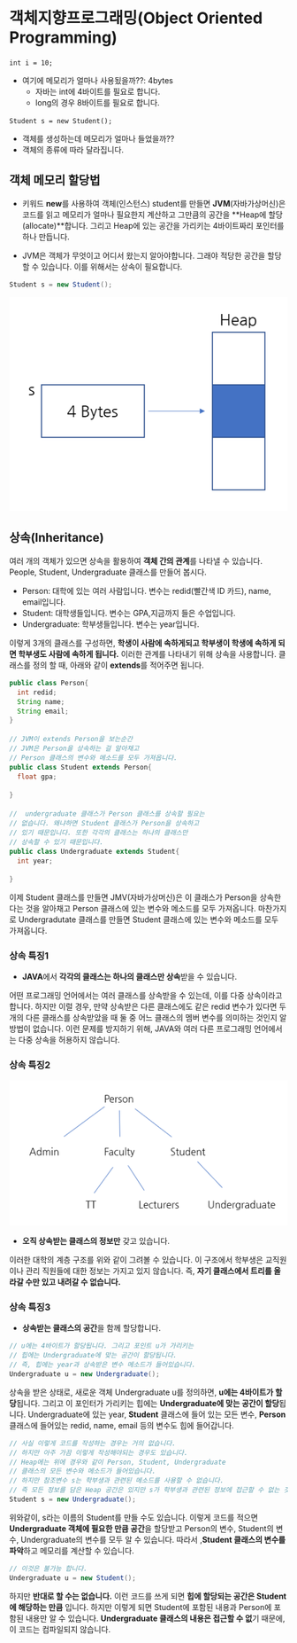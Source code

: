 # 객체지향프로그래밍(Object Oriented Programming)

`int i = 10;`
- 여기에 메모리가 얼마나 사용됬을까??: 4bytes
   - 자바는 int에 4바이트를 필요로 합니다. 
  - long의 경우 8바이트를 필요로 합니다.
  
`Student s = new Student();`
- 객체를 생성하는데 메모리가 얼마나 들었을까??
- 객체의 종류에 따라 달라집니다. 



## 객체 메모리 할당법
- 키워드 **new**를 사용하여 객체(인스턴스) student를 만들면
**JVM**(자바가상머신)은 코드를 읽고 메모리가 얼마나 필요한지 계산하고
  그만큼의 공간을 **Heap에 할당(allocate)**합니다. 그리고 Heap에 있는 공간을 가리키는
  4바이트짜리 포인터를 하나 만듭니다.
  
- JVM은 객체가 무엇이고 어디서 왔는지 알아야합니다. 그래야 적당한 공간을 할당할 수 있습니다.
이를 위해서는 상속이 필요합니다. 
  
``` JAVA
Student s = new Student();
```
![](image/heap.png)

## 상속(Inheritance)
여러 개의 객체가 있으면 상속을 활용하여 **객체 간의 관계**를 나타낼 수 있습니다.
People, Student, Undergraduate 클래스를 만들어 봅시다.
  
- Person: 대학에 있는 여러 사람입니다. 변수는 redid(빨간색 ID 카드), name, email입니다.
- Student: 대학생들입니다. 변수는 GPA,지금까지 들은 수업입니다.
- Undergraduate: 학부생들입니다. 변수는 year입니다.

이렇게 3개의 클래스를 구성하면, **학생이 사람에 속하게되고 학부생이 학생에 속하게 되면
학부생도 사람에 속하게 됩니다.** 이러한 관계를 나타내기 위해 상속을 사용합니다.
클래스를 정의 할 때, 아래와 같이 **extends**를 적어주면 됩니다.


``` java
public class Person{
  int redid;
  String name;
  String email;
}

// JVM이 extends Person을 보는순간 
// JVM은 Person을 상속하는 걸 알아채고 
// Person 클래스의 변수와 메소드를 모두 가져옵니다.
public class Student extends Person{
  float gpa;

}

//  undergraduate 클래스가 Person 클래스를 상속할 필요는
// 없습니다. 왜냐하면 Student 클래스가 Person을 상속하고 
// 있기 때문입니다. 또한 각각의 클래스는 하나의 클래스만
// 상속할 수 있기 때문입니다. 
public class Undergraduate extends Student{
  int year;

}
```


이제 Student 클래스를 만들면 JMV(자바가상머신)은 이 클래스가 Person을 상속한다는 것을 알아채고
Person 클래스에 있는 변수와 메소드를 모두 가져옵니다.
마찬가지로 Undergradutate 클래스를 만들면 Student 클래스에 있는 변수와 메소드를 모두 가져옵니다.

### 상속 특징1
- **JAVA**에서 **각각의 클래스는 하나의 클래스만 상속**받을 수 있습니다.

어떤 프로그래밍 언어에서는 여러 클래스를 상속받을 수 있는데, 이를 다중 상속이라고 합니다. 
하지만 이럴 경우, 만약 상속받은 다른 클래스에도 같은 redid 변수가 있다면 두 개의 다른 클래스를
상속받았을 때 둘 중 어느 클래스의 멤버 변수를 의미하는 것인지 알 방법이 없습니다.
이런 문제를 방지하기 위해, JAVA와 여러 다른 프로그래밍 언어에서는 다중 상속을 허용하지 않습니다.



### 상속 특징2
![](image/트리위로만.png)

- **오직 상속받는 클래스의 정보만** 갖고 있습니다.

이러한 대학의 계층 구조를 위와 같이 그려볼 수 있습니다. 
이 구조에서 학부생은 교직원이나 관리 직원들에 대한 정보는 가지고 있지 않습니다.
즉, **자기 클래스에서 트리를 올라갈 수만 있고 내려갈 수 없습니다.**
 

### 상속 특징3
- **상속받는 클래스의 공간**을 함께 할당합니다.

``` java
// u에는 4바이트가 할당됩니다. 그리고 포인트 u가 가리키는 
// 힙에는 Undergraduate에 맞는 공간이 할당됩니다.
// 즉, 힙에는 year과 상속받은 변수 메소드가 들어있습니다.  
Undergraduate u = new Undergraduate();
```

상속을 받은 상태로, 새로운 객체 Undergraduate u를 정의하면,
**u에는 4바이트가 할당**됩니다. 그리고 이 포인터가 가리키는 힙에는
**Undergraduate에 맞는 공간이 할당**됩니다. Undergraduate에 있는 year, **Student** 클래스에 들어 있는 모든 변수,
**Person** 클래스에 들어있는 redid, name, email 등의 변수도 힙에 들어갑니다.

```java
// 사실 이렇게 코드를 작성하는 경우는 거의 없습니다. 
// 하지만 아주 가끔 이렇게 작성해야되는 경우도 있습니다.
// Heap에는 위에 경우와 같이 Person, Student, Undergraduate
// 클래스의 모든 변수와 메소드가 들어있습니다.
// 하지만 참조변수 s는 학부생과 관련된 메소드를 사용할 수 없습니다.
// 즉 모든 정보를 담은 Heap 공간은 있지만 s가 학부생과 관련된 정보에 접근할 수 없는 것입니다.
Student s = new Undergraduate(); 
```

위와같이, s라는 이름의 Student를 만들 수도 있습니다. 이렇게 코드를 적으면 **Undergraduate 객체에 필요한 만큼
공간**을 할당받고 Person의 변수, Student의 변수, Undergraduate의 변수를 모두 알 수 있습니다. 따라서
,**Student 클래스의 변수를 파악**하고 메모리를 계산할 수 있습니다.

```java
// 이것은 불가능 합니다.
Undergraduate u = new Student();
```

하지만 **반대로 할 수는 없습니다.** 이런 코드를 쓰게 되면 **힙에 할당되는 공간은 Student에 해당하는 만큼**
입니다. 하지만 이렇게 되면 Student에 포함된 내용과 Person에 포함된 내용만 알 수 있습니다. **Undergraduate 클래스의 내용은
접근할 수 없**기 때문에, 이 코드는 컴파일되지 않습니다.